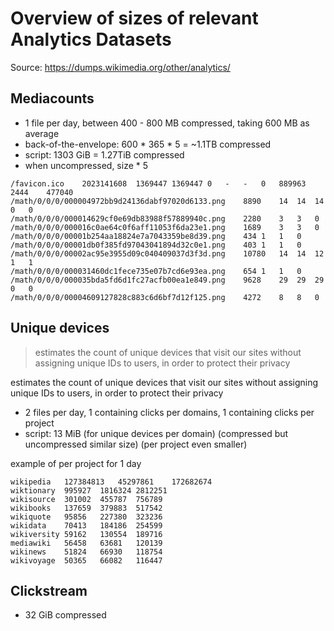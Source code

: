 # Overview of sizes of relevant Analytics Datasets

Source: https://dumps.wikimedia.org/other/analytics/

## Mediacounts

- 1 file per day, between 400 - 800 MB compressed, taking 600 MB as average
- back-of-the-envelope: 600 * 365 * 5 = ~1.1TB compressed
- script: 1303 GiB = 1.27TiB compressed
- when uncompressed, size * 5

```
/favicon.ico	2023141608	1369447	1369447	0	-	-	0	889963	2444	477040
/math/0/0/0/000004972bb9d24136dabf97020d6133.png	8890	14	14	14	0	0
/math/0/0/0/000014629cf0e69db83988f57889940c.png	2280	3	3	0
/math/0/0/0/000016c0ae64c0f6aff11053f6da23e1.png	1689	3	3	0
/math/0/0/0/00001b254aa18824e7a7043359be8d39.png	434	1	1	0
/math/0/0/0/00001db0f385fd97043041894d32c0e1.png	403	1	1	0
/math/0/0/0/00002ac95e3955d09c040409037d3f3d.png	10780	14	14	12	1	1
/math/0/0/0/000031460dc1fece735e07b7cd6e93ea.png	654	1	1	0
/math/0/0/0/000035bda5fd6d1fc27acfb00ea1e849.png	9628	29	29	29	0	0
/math/0/0/0/00004609127828c883c6d6bf7d12f125.png	4272	8	8	0
```

## Unique devices

>  estimates the count of unique devices that visit our sites without assigning unique IDs to users, in order to protect their privacy

 estimates the count of unique devices that visit our sites without assigning unique IDs to users, in order to protect their privacy
 - 2 files per day, 1 containing clicks per domains, 1 containing clicks per project
 - script: 13 MiB (for unique devices per domain) (compressed but uncompressed similar size) (per project even smaller)

example of per project for 1 day
```
wikipedia	127384813	45297861	172682674
wiktionary	995927	1816324	2812251
wikisource	301002	455787	756789
wikibooks	137659	379883	517542
wikiquote	95856	227380	323236
wikidata	70413	184186	254599
wikiversity	59162	130554	189716
mediawiki	56458	63681	120139
wikinews	51824	66930	118754
wikivoyage	50365	66082	116447
```


 ## Clickstream

 - 32 GiB compressed


